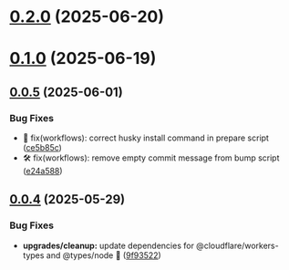 # [0.2.0](https://github.com/variablesoftware/ts-merkle/compare/v0.1.0...v0.2.0) (2025-06-20)

# [0.1.0](https://github.com/variablesoftware/ts-merkle/compare/v0.0.5...v0.1.0) (2025-06-19)

## [0.0.5](https://github.com/variablesoftware/ts-merkle/compare/v0.0.4...v0.0.5) (2025-06-01)


### Bug Fixes

* 🔧 fix(workflows): correct husky install command in prepare script ([ce5b85c](https://github.com/variablesoftware/ts-merkle/commit/ce5b85c535f74fee036fa2df1d2285ebd643e115))
* 🛠️ fix(workflows): remove empty commit message from bump script ([e24a588](https://github.com/variablesoftware/ts-merkle/commit/e24a588bdc2f8e35ba6dc85f3c53c0e79618355c))

## [0.0.4](https://github.com/variablesoftware/ts-merkle/compare/v0.0.3...v0.0.4) (2025-05-29)


### Bug Fixes

* **upgrades/cleanup:** update dependencies for @cloudflare/workers-types and @types/node 🚀 ([9f93522](https://github.com/variablesoftware/ts-merkle/commit/9f93522287c2e1ff617a5373de6b0ede1917551e))
